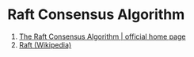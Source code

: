 Raft Consensus Algorithm
========================

1. [The Raft Consensus Algorithm | official home page](https://raft.github.io/)
2. [Raft (Wikipedia)](https://en.wikipedia.org/wiki/Raft_(computer_science))
